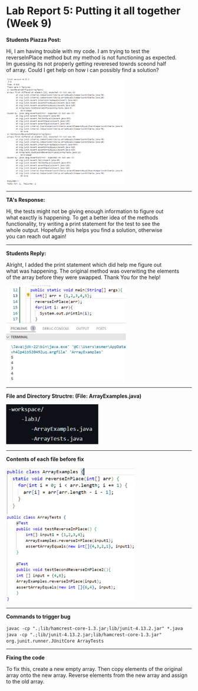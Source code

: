 # Lab Report 5: Putting it all together (Week 9)

 **Students Piazza Post:**
 
Hi, I am having trouble with my code. I am trying to test the\
reverseInPlace method but my method is not functioning as expected.\
Im guessing its not properly getting reveresed towrds sceond half\
of array. Could I get help on how i can possibly find a solution?

  <img src="student_piazza-post.png" alt="Test Results" width="325"/>

---

**TA's Response:**

Hi, the tests might not be giving enough information to figure out\
what eaxctly is happening. To get a better idea of the methods\
functionality, try writing a print statement for the test to see the\
whole output. Hopefully this helps you find a solution, otherwise\
you can reach out again!

---

**Students Reply:**
    
Alright, I added the print statement which did help me figure out\
what was happening. The original method was overwiting the elements\
of the array before they were swapped. Thank You for the help!

 <img src="feedback-ss.png" alt=" " width="325"/>

 ---
 **File and Directory Structre: (File: ArrayExamples.java)**

<img src="filestructre.png" alt=" " width="250"/>

---

**Contents of each file before fix**

<img src="before11.png" alt=" " width="350"/>

<img src="beforetest2.png" alt=" " width="350"/>

---

**Commands to trigger bug**

`javac -cp ".;lib/hamcrest-core-1.3.jar;lib/junit-4.13.2.jar" *.java`\
`java -cp ".;lib/junit-4.13.2.jar;lib/hamcrest-core-1.3.jar" org.junit.runner.JUnitCore ArrayTests`

---

**Fixing the code**

To fix this, create a new empty array. Then copy elements of the original\
array onto the new array. Reverse elements from the new array and assign to the old array.




         

    


  


  
    

